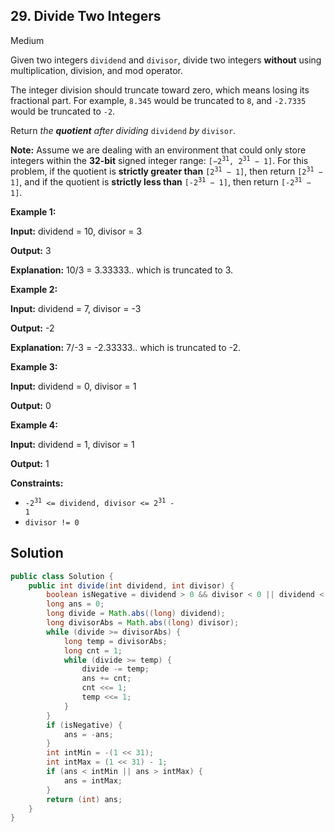 ## 29\. Divide Two Integers

Medium

Given two integers `dividend` and `divisor`, divide two integers **without** using multiplication, division, and mod operator.

The integer division should truncate toward zero, which means losing its fractional part. For example, `8.345` would be truncated to `8`, and `-2.7335` would be truncated to `-2`.

Return _the **quotient** after dividing_ `dividend` _by_ `divisor`.

**Note:** Assume we are dealing with an environment that could only store integers within the **32-bit** signed integer range: <code>[−2<sup>31</sup>, 2<sup>31</sup> − 1]</code>. For this problem, if the quotient is **strictly greater than** <code>[2<sup>31</sup> − 1]</code>, then return <code>[2<sup>31</sup> − 1]</code>, and if the quotient is **strictly less than** <code>[-2<sup>31</sup> − 1]</code>, then return <code>[-2<sup>31</sup> − 1]</code>.

**Example 1:**

**Input:** dividend = 10, divisor = 3

**Output:** 3

**Explanation:** 10/3 = 3.33333.. which is truncated to 3. 

**Example 2:**

**Input:** dividend = 7, divisor = -3

**Output:** -2

**Explanation:** 7/-3 = -2.33333.. which is truncated to -2. 

**Example 3:**

**Input:** dividend = 0, divisor = 1

**Output:** 0 

**Example 4:**

**Input:** dividend = 1, divisor = 1

**Output:** 1 

**Constraints:**

*   <code>-2<sup>31</sup> <= dividend, divisor <= 2<sup>31</sup> - 1</code>
*   `divisor != 0`

## Solution

```java
public class Solution {
    public int divide(int dividend, int divisor) {
        boolean isNegative = dividend > 0 && divisor < 0 || dividend < 0 && divisor > 0;
        long ans = 0;
        long divide = Math.abs((long) dividend);
        long divisorAbs = Math.abs((long) divisor);
        while (divide >= divisorAbs) {
            long temp = divisorAbs;
            long cnt = 1;
            while (divide >= temp) {
                divide -= temp;
                ans += cnt;
                cnt <<= 1;
                temp <<= 1;
            }
        }
        if (isNegative) {
            ans = -ans;
        }
        int intMin = -(1 << 31);
        int intMax = (1 << 31) - 1;
        if (ans < intMin || ans > intMax) {
            ans = intMax;
        }
        return (int) ans;
    }
}
```
